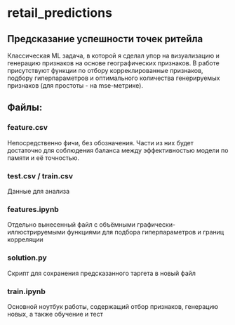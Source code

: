 # retail_predictions

## Предсказание успешности точек ритейла

Классическая ML задача, в которой я сделал упор на визуализацию и генерацию признаков на основе географических признаков. В работе присутствуют функции по отбору корреклированные признаков, подбору гиперпараметров и оптимального количества генерируемых признаков (для простоты - на mse-метрике). 

## Файлы:

### feature.csv
Непосредственно фичи, без обозначения. Части из них будет достаточно для соблюдения баланса между эффективностью модели по памяти и её точностью.

### test.csv / train.csv
Данные для анализа

### features.ipynb 
Отдельно вынесенный файл с объёмными графически-иллюстрируемыми функциями для подбора гиперпараметров и границ корреляции

### solution.py 
Скрипт для сохранения предсказанного таргета в новый файл

### train.ipynb
Основной ноутбук работы, содержащий отбор признаков, генерацию новых, а также обучение и тест




